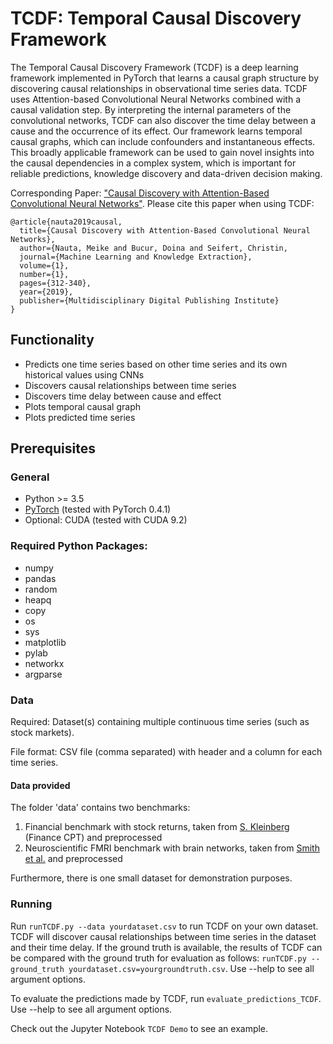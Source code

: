 # TCDF: Temporal Causal Discovery Framework

The Temporal Causal Discovery Framework (TCDF) is a deep learning framework implemented in PyTorch that learns a causal graph structure by discovering causal relationships in observational time series data. TCDF uses Attention-based Convolutional Neural Networks combined with a causal validation step. By interpreting the internal parameters of the convolutional networks, TCDF can also discover the time delay between a cause and the occurrence of its effect. Our framework learns temporal causal graphs, which can include confounders and instantaneous effects.  This broadly applicable framework can be used to gain novel insights into the causal dependencies in a complex system, which is important for reliable predictions, knowledge discovery and data-driven decision making.

Corresponding Paper: ["Causal Discovery with Attention-Based Convolutional Neural Networks"](https://www.mdpi.com/2504-4990/1/1/19).
Please cite this paper when using TCDF:

```
@article{nauta2019causal,
  title={Causal Discovery with Attention-Based Convolutional Neural Networks},
  author={Nauta, Meike and Bucur, Doina and Seifert, Christin,
  journal={Machine Learning and Knowledge Extraction},
  volume={1},
  number={1},
  pages={312-340},
  year={2019},
  publisher={Multidisciplinary Digital Publishing Institute}
}
```

## Functionality

* Predicts one time series based on other time series and its own historical values using CNNs
* Discovers causal relationships between time series
* Discovers time delay between cause and effect
* Plots temporal causal graph
* Plots predicted time series

## Prerequisites

### General
* Python >= 3.5
* [PyTorch](https://pytorch.org/get-started/locally/) (tested with PyTorch 0.4.1)
* Optional: CUDA (tested with CUDA 9.2) 

### Required Python Packages:
* numpy
* pandas
* random
* heapq
* copy
* os
* sys
* matplotlib
* pylab
* networkx
* argparse

### Data
Required: Dataset(s) containing multiple continuous time series (such as stock markets). 

File format: 
CSV file (comma separated) with header and a column for each time series. 

#### Data provided
The folder 'data' contains two benchmarks:
1. Financial benchmark with stock returns, taken from [S. Kleinberg](http://www.skleinberg.org/data.html) (Finance CPT) and preprocessed
2. Neuroscientific FMRI benchmark with brain networks, taken from [Smith et al.](http://www.fmrib.ox.ac.uk/datasets/netsim/) and preprocessed

Furthermore, there is one small dataset for demonstration purposes.

### Running

Run `runTCDF.py --data yourdataset.csv` to run TCDF on your own dataset. TCDF will discover causal relationships between time series in the dataset and their time delay. If the ground truth is available, the results of TCDF can be compared with the ground truth for evaluation as follows: `runTCDF.py --ground_truth yourdataset.csv=yourgroundtruth.csv`. Use --help to see all argument options.

To evaluate the predictions made by TCDF, run `evaluate_predictions_TCDF`. Use --help to see all argument options.

Check out the Jupyter Notebook `TCDF Demo` to see an example. 
